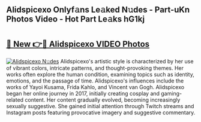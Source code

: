 ## Alidspicexo Onlyf𝚊ns Le𝚊ked N𝚞des - Part-uKn Photos Video - Hot Part Le𝚊ks hG1kj

# <h2><a href="http://ab88108.deff.icu/?id=Alidspicexo">🔗 New 👉🔴 Alidspicexo VIDEO Photos</a></h2>

[![Alidspicexo N𝚞des](https://i.imgur.com/rIISA9y.gif)](http://ab88108.deff.icu/?id=Alidspicexo)
Alidspicexo's artistic style is characterized by her use of vibrant colors, intricate patterns, and thought-provoking themes. Her works often explore the human condition, examining topics such as identity, emotions, and the passage of time. Alidspicexo's influences include the works of Yayoi Kusama, Frida Kahlo, and Vincent van Gogh. Alidspicexo began her online journey in 2017, initially creating cosplay and gaming-related content. Her content gradually evolved, becoming increasingly sexually suggestive. She gained initial attention through Twitch streams and Instagram posts featuring provocative imagery and suggestive commentary.
